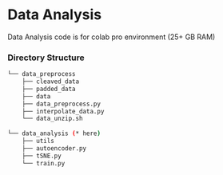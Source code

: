 # Data Analysis

Data Analysis code is for colab pro environment (25+ GB RAM)

### Directory Structure

```bash
└── data_preprocess
    ├── cleaved_data
    ├── padded_data
    ├── data
    ├── data_preprocess.py
    ├── interpolate_data.py
    └── data_unzip.sh
    
└── data_analysis (* here)
    ├── utils
    ├── autoencoder.py
    ├── tSNE.py
    └── train.py
``` 
